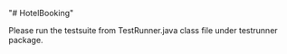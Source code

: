 "# HotelBooking" 

Please run the testsuite from TestRunner.java class file under testrunner package.
